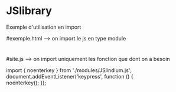# JSlibrary

Exemple d'utilisation en import

#exemple.html --> on import le js en type module
<script src="~/js/site.js" type="module" asp-append-version="true"></script>

#

#site.js --> on import uniquement les fonction que dont on a besoin

import { noenterkey } from './modules/JSlindium.js';
document.addEventListener('keypress', function () {  
    noenterkey();
});


